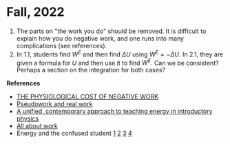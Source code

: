 # Fall, 2022

1. The parts on "the work you do" should be removed. It is difficult to explain how you do negative work, and one runs into many complications (see references).
2. In 1.1, students find $W^E$ and then find $\Delta U$ using $W^E=-\Delta U$. In 2.1, they are given a formula for $U$ and then use it to find $W^E$. Can we be consistent? Perhaps a section on the integration for both cases?

**References**

* [THE PHYSIOLOGICAL COST OF NEGATIVE WORK](https://www.ncbi.nlm.nih.gov/pmc/articles/PMC1392548/pdf/jphysiol01441-0129.pdf)
* [Pseudowork and real work](https://aapt.scitation.org/doi/pdf/10.1119/1.13173)
* [A unified, contemporary approach to teaching energy in introductory physics](https://aapt.scitation.org/doi/10.1119/1.5109519)
* [All about work](https://aapt.scitation.org/doi/pdf/10.1119/1.16878)
* Energy and the confused student [1](https://aapt.scitation.org/doi/pdf/10.1119/1.2823999)
[2](https://aapt.scitation.org/doi/pdf/10.1119/1.2834527)
[3](https://aapt.scitation.org/doi/10.1119/1.2840978)
[4](https://aapt.scitation.org/doi/pdf/10.1119/1.2895670)
